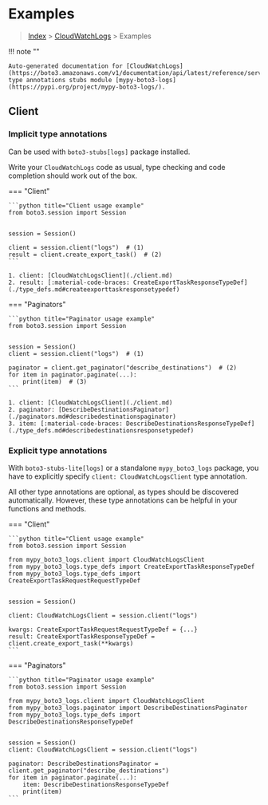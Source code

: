 # Examples

> [Index](../README.md) > [CloudWatchLogs](./README.md) > Examples

!!! note ""

    Auto-generated documentation for [CloudWatchLogs](https://boto3.amazonaws.com/v1/documentation/api/latest/reference/services/logs.html#CloudWatchLogs)
    type annotations stubs module [mypy-boto3-logs](https://pypi.org/project/mypy-boto3-logs/).

## Client

### Implicit type annotations

Can be used with `boto3-stubs[logs]` package installed.

Write your `CloudWatchLogs` code as usual,
type checking and code completion should work out of the box.


=== "Client"

    ```python title="Client usage example"
    from boto3.session import Session


    session = Session()

    client = session.client("logs")  # (1)
    result = client.create_export_task()  # (2)
    ```

    1. client: [CloudWatchLogsClient](./client.md)
    2. result: [:material-code-braces: CreateExportTaskResponseTypeDef](./type_defs.md#createexporttaskresponsetypedef) 



=== "Paginators"

    ```python title="Paginator usage example"
    from boto3.session import Session


    session = Session()
    client = session.client("logs")  # (1)

    paginator = client.get_paginator("describe_destinations")  # (2)
    for item in paginator.paginate(...):
        print(item)  # (3)
    ```

    1. client: [CloudWatchLogsClient](./client.md)
    2. paginator: [DescribeDestinationsPaginator](./paginators.md#describedestinationspaginator)
    3. item: [:material-code-braces: DescribeDestinationsResponseTypeDef](./type_defs.md#describedestinationsresponsetypedef) 




### Explicit type annotations

With `boto3-stubs-lite[logs]`
or a standalone `mypy_boto3_logs` package, you have to explicitly specify `client: CloudWatchLogsClient` type annotation.

All other type annotations are optional, as types should be discovered automatically.
However, these type annotations can be helpful in your functions and methods.


=== "Client"

    ```python title="Client usage example"
    from boto3.session import Session

    from mypy_boto3_logs.client import CloudWatchLogsClient
    from mypy_boto3_logs.type_defs import CreateExportTaskResponseTypeDef
    from mypy_boto3_logs.type_defs import CreateExportTaskRequestRequestTypeDef


    session = Session()

    client: CloudWatchLogsClient = session.client("logs")

    kwargs: CreateExportTaskRequestRequestTypeDef = {...}
    result: CreateExportTaskResponseTypeDef = client.create_export_task(**kwargs)
    ```



=== "Paginators"

    ```python title="Paginator usage example"
    from boto3.session import Session

    from mypy_boto3_logs.client import CloudWatchLogsClient
    from mypy_boto3_logs.paginator import DescribeDestinationsPaginator
    from mypy_boto3_logs.type_defs import DescribeDestinationsResponseTypeDef


    session = Session()
    client: CloudWatchLogsClient = session.client("logs")

    paginator: DescribeDestinationsPaginator = client.get_paginator("describe_destinations")
    for item in paginator.paginate(...):
        item: DescribeDestinationsResponseTypeDef
        print(item)
    ```




